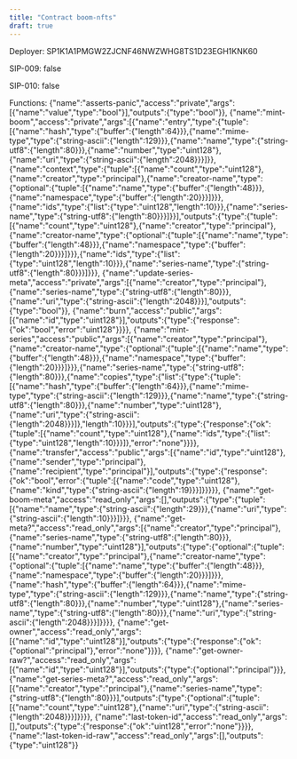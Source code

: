 ```yaml
---
title: "Contract boom-nfts"
draft: true
---
```

Deployer: SP1K1A1PMGW2ZJCNF46NWZWHG8TS1D23EGH1KNK60

SIP-009: false

SIP-010: false

Functions:
{"name":"asserts-panic","access":"private","args":[{"name":"value","type":"bool"}],"outputs":{"type":"bool"}}, {"name":"mint-boom","access":"private","args":[{"name":"entry","type":{"tuple":[{"name":"hash","type":{"buffer":{"length":64}}},{"name":"mime-type","type":{"string-ascii":{"length":129}}},{"name":"name","type":{"string-utf8":{"length":80}}},{"name":"number","type":"uint128"},{"name":"uri","type":{"string-ascii":{"length":2048}}}]}},{"name":"context","type":{"tuple":[{"name":"count","type":"uint128"},{"name":"creator","type":"principal"},{"name":"creator-name","type":{"optional":{"tuple":[{"name":"name","type":{"buffer":{"length":48}}},{"name":"namespace","type":{"buffer":{"length":20}}}]}}},{"name":"ids","type":{"list":{"type":"uint128","length":10}}},{"name":"series-name","type":{"string-utf8":{"length":80}}}]}}],"outputs":{"type":{"tuple":[{"name":"count","type":"uint128"},{"name":"creator","type":"principal"},{"name":"creator-name","type":{"optional":{"tuple":[{"name":"name","type":{"buffer":{"length":48}}},{"name":"namespace","type":{"buffer":{"length":20}}}]}}},{"name":"ids","type":{"list":{"type":"uint128","length":10}}},{"name":"series-name","type":{"string-utf8":{"length":80}}}]}}}, {"name":"update-series-meta","access":"private","args":[{"name":"creator","type":"principal"},{"name":"series-name","type":{"string-utf8":{"length":80}}},{"name":"uri","type":{"string-ascii":{"length":2048}}}],"outputs":{"type":"bool"}}, {"name":"burn","access":"public","args":[{"name":"id","type":"uint128"}],"outputs":{"type":{"response":{"ok":"bool","error":"uint128"}}}}, {"name":"mint-series","access":"public","args":[{"name":"creator","type":"principal"},{"name":"creator-name","type":{"optional":{"tuple":[{"name":"name","type":{"buffer":{"length":48}}},{"name":"namespace","type":{"buffer":{"length":20}}}]}}},{"name":"series-name","type":{"string-utf8":{"length":80}}},{"name":"copies","type":{"list":{"type":{"tuple":[{"name":"hash","type":{"buffer":{"length":64}}},{"name":"mime-type","type":{"string-ascii":{"length":129}}},{"name":"name","type":{"string-utf8":{"length":80}}},{"name":"number","type":"uint128"},{"name":"uri","type":{"string-ascii":{"length":2048}}}]},"length":10}}}],"outputs":{"type":{"response":{"ok":{"tuple":[{"name":"count","type":"uint128"},{"name":"ids","type":{"list":{"type":"uint128","length":10}}}]},"error":"none"}}}}, {"name":"transfer","access":"public","args":[{"name":"id","type":"uint128"},{"name":"sender","type":"principal"},{"name":"recipient","type":"principal"}],"outputs":{"type":{"response":{"ok":"bool","error":{"tuple":[{"name":"code","type":"uint128"},{"name":"kind","type":{"string-ascii":{"length":19}}}]}}}}}, {"name":"get-boom-meta","access":"read_only","args":[],"outputs":{"type":{"tuple":[{"name":"name","type":{"string-ascii":{"length":29}}},{"name":"uri","type":{"string-ascii":{"length":10}}}]}}}, {"name":"get-meta?","access":"read_only","args":[{"name":"creator","type":"principal"},{"name":"series-name","type":{"string-utf8":{"length":80}}},{"name":"number","type":"uint128"}],"outputs":{"type":{"optional":{"tuple":[{"name":"creator","type":"principal"},{"name":"creator-name","type":{"optional":{"tuple":[{"name":"name","type":{"buffer":{"length":48}}},{"name":"namespace","type":{"buffer":{"length":20}}}]}}},{"name":"hash","type":{"buffer":{"length":64}}},{"name":"mime-type","type":{"string-ascii":{"length":129}}},{"name":"name","type":{"string-utf8":{"length":80}}},{"name":"number","type":"uint128"},{"name":"series-name","type":{"string-utf8":{"length":80}}},{"name":"uri","type":{"string-ascii":{"length":2048}}}]}}}}, {"name":"get-owner","access":"read_only","args":[{"name":"id","type":"uint128"}],"outputs":{"type":{"response":{"ok":{"optional":"principal"},"error":"none"}}}}, {"name":"get-owner-raw?","access":"read_only","args":[{"name":"id","type":"uint128"}],"outputs":{"type":{"optional":"principal"}}}, {"name":"get-series-meta?","access":"read_only","args":[{"name":"creator","type":"principal"},{"name":"series-name","type":{"string-utf8":{"length":80}}}],"outputs":{"type":{"optional":{"tuple":[{"name":"count","type":"uint128"},{"name":"uri","type":{"string-ascii":{"length":2048}}}]}}}}, {"name":"last-token-id","access":"read_only","args":[],"outputs":{"type":{"response":{"ok":"uint128","error":"none"}}}}, {"name":"last-token-id-raw","access":"read_only","args":[],"outputs":{"type":"uint128"}}
